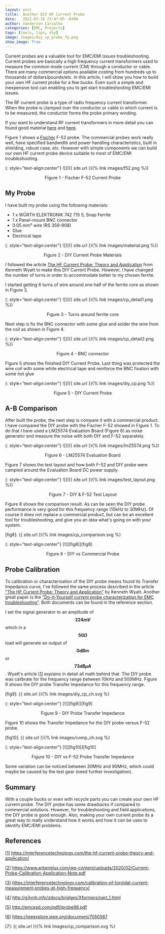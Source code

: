 ```yaml
---
layout: post
title:  Another DIY HF Current Probe
date:   2021-03-16 23:47:05 -0300
author: Vanderson Carvalho
categories: [EMC, Projects]
tags: [tools, tips, diy]
image: images/diy_cp_probe_fp.png
show_image: True
---
```


Current probes are a valuable tool for EMC/EMI issues troubleshooting. Current probes are basically a high frequency current transformers used to measure the common mode current (CM) through a conductor or cable. There are many commercial options available costing from hundreds up to thousands of dollars/pounds/etc. In this article, I will show you how to build your own HF current probe for a few bucks. Even such a simple and inexpensive tool can enabling you to get start troubleshooting EMC/EMI issues. 

The RF current probe is a type of radio frequency current transformer. When the probe is clamped over the conductor or cable in which current is to be measured, the conductor forms the probe primary winding. 

If you want to understand RF current transformers in more detail you can found good material [here][4] and [here][5]. 

Figure 1 shows a [Fischer](https://www.fischercc.com/) F-52 probe. The commercial probes work really well, have specified bandwidth and power handling characteristics, built in shielding, robust case, etc. However with simple components we can build our own HF current probe device suitable to most of EMC/EMI troubleshooting. 

{: style="text-align:center"} 
![]({{ site.url }}{% link images/f52.png %})

<p style="text-align: center;">Figure 1 - Fischer F-52 Current Probe</p>

## My Probe

I have built my probe using the following materials:

* 1 x WÜRTH ELEKTRONIK 742 715 5, Snap Ferrite
* 1 x Panel-mount BNC connector
* 0.05 mm² wire (RS 359-908)
* Glue
* Electrical tape

{: style="text-align:center"} 
![]({{ site.url }}{% link images/material.png %})

<p style="text-align: center;">Figure 2 - DIY Current Probe Materials</p>

I followed the article [The HF Current Probe: Theory and Application][1] from Kenneth Wyatt to make this DIY Current Probe. However, I have changed the number of turns in order to accommodate better to my chosen ferrite.

I started getting 6 turns of wire around one half of the ferrite core as shown in Figure 3. 

{: style="text-align:center"} 
![]({{ site.url }}{% link images/cp_detail1.png %})
<p style="text-align: center;">Figure 3 - Turns around ferrite core</p>

Next step is fix the BNC connector with some glue and solder the wire from the coil as shown in Figure 4. 

{: style="text-align:center"} 
![]({{ site.url }}{% link images/cp_detail2.png %})
<p style="text-align: center;">Figure 4 - BNC connector </p>

Figure 5 shows the finished DIY Current Probe. Last thing was protected the wire coil with some white electrical tape and reinforce the BNC fixation with some hot glue

{: style="text-align:center"} 
![]({{ site.url }}{% link images/diy_cp.png %})
<p style="text-align: center;">Figure 5 - DIY Current Probe </p>

## A-B Comparison

After built the probe, the next step is compare it with a commercial product. I have compared the DIY probe with the Fischer F-52 showed in Figure 1. To do that I have used a LM25574 Evaluation Board (Figure 6) as noise generator and measure the noise with both DIY and F-52 separately. 

{: style="text-align:center"} 
![]({{ site.url }}{% link images/lm25574.png %})
<p style="text-align: center;">Figure 6 - LM25574 Evaluation Board </p>

Figure 7 shows the test layout and how both F-52 and DIY probe were campled around the Evaluation Board DC power supply.

{: style="text-align:center"} 
![]({{ site.url }}{% link images/test_layout.png %})
<p style="text-align: center;">Figure 7 - DIY & F-52 Test Layout </p>


Figure 8 shows the comparison result. As can be seen the DIY probe performance is very good for this frequency range (10kHz to 30MHz). Of course it does not replace a commercial product, but can be an excellent tool for troubleshooting, and give you an idea what's going on with your system. 

[fig8]: {{ site.url }}{% link images/cp_comparison.svg %}

{: style="text-align:center"} 
[![][fig8]][fig8]

<p style="text-align: center;">Figure 8 - DIY vs Commercial Probe </p>

## Probe Calibration

To calibration or characterisation of the DIY probe means found its Transfer Impedance curve, I've followed the same process described in the article ["The HF Current Probe: Theory and Application"][1] by Kenneth Wyatt. Another great paper is the ["Do-It-Yourself current probe characterization for EMC troubleshooting"][6]. Both documents can be found in the reference section.

I set the signal generator to an amplitude of **$$224mV$$** which in a **$$50\Omega$$** load will generate an output of **$$0dBm$$** or **$$73dB\mu A$$**. Wyatt's article [[1]] explains in detail all math behind that. The DIY probe was calibrate for the frequency range between 10kHz and 500MHz. Figure 9 shows the DIY probe Transfer Impedance for this frequency range.

[fig9]: {{ site.url }}{% link images/diy_cp_ch.svg %}

{: style="text-align:center"} 
[![][fig9]][fig9]

<p style="text-align: center;">Figure 9 - DIY Probe Transfer Impedance</p>

Figure 10 shows the Transfer Impedance for the DIY probe versus F-52 probe. 

[fig10]: {{ site.url }}{% link images/comp_ch.svg %}

{: style="text-align:center"} 
[![][fig10]][fig10]

<p style="text-align: center;">Figure 10 - DIY vs F-52 Probe Transfer Impedance</p>

Some variation can be noticed between 30MHz and 90MHz, which could maybe be caused by the test gear (need further investigation).

## Summary

With a couple bucks or even with recycle parts you can create your own HF current probe. The DIY probe has some drawbacks if compared to commercial solutions. However, for troubleshooting and field applications, the DIY probe is good enough. Also, making your own current probe its a great way to really understand how it works and how it can be uses to identify EMC/EMI problems.

## References

[[1]] https://interferencetechnology.com/the-hf-current-probe-theory-and-application/

[[2]] https://www.arbenelux.com/wp-content/uploads/2020/02/Current-Probe-Calibration-Application-Note.pdf

[[3]] https://interferencetechnology.com/calibration-of-toroidal-current-measurement-probes-at-high-frequency/

[[4]] http://g3ynh.info/zdocs/bridges/Xformers/part_1.html

[[5]] http://emcesd.com/pdf/iprobe98.pdf

[[6]] https://ieeexplore.ieee.org/document/7050567


[1]: https://interferencetechnology.com/the-hf-current-probe-theory-and-application/
[2]: https://www.arbenelux.com/wp-content/uploads/2020/02/Current-Probe-Calibration-Application-Note.pdf
[3]: https://interferencetechnology.com/calibration-of-toroidal-current-measurement-probes-at-high-frequency/
[4]: http://g3ynh.info/zdocs/bridges/Xformers/part_1.html
[5]: http://emcesd.com/pdf/iprobe98.pdf
[6]: https://ieeexplore.ieee.org/document/7050567
[7]: {{ site.url }}{% link images/cp_comparison.svg %}